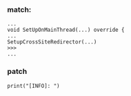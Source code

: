 

### match:
```
...
void SetUpOnMainThread(...) override {
...
SetupCrossSiteRedirector(...)
>>>
...
```

### patch

```
print("[INFO]: ")
```

